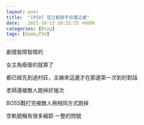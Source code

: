 ```yaml
---
layout: post
title:  "[PSV] 空之軌跡不合理之處"
date:   2021-10-13 19:31:15 +0800
categories: [Blog]
tags: [Game,PSV]
---
```


劇情智障智障的

女主角廢廢的就算了



都已經先到過村莊，主線來這邊才在那邊第一次到的對話



老師還被敵人跑掉好幾次

BOSS戰打完被敵人用相同方式跑掉



空軌號稱有很多細節 一整的問號